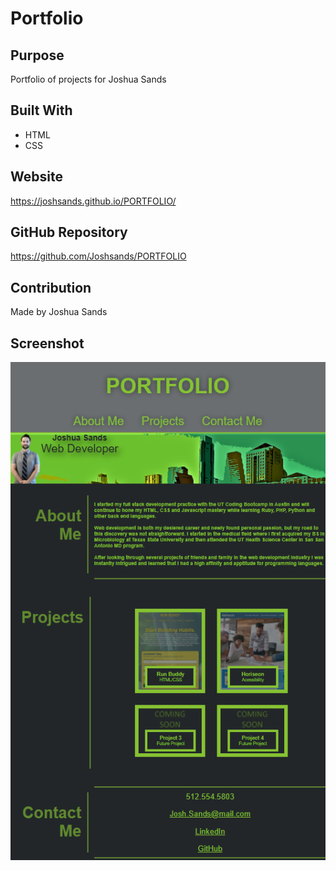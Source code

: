 # Portfolio

## Purpose
Portfolio of projects for Joshua Sands

## Built With
* HTML
* CSS

## Website
https://joshsands.github.io/PORTFOLIO/

## GitHub Repository
https://github.com/Joshsands/PORTFOLIO

## Contribution
Made by Joshua Sands

## Screenshot
<img src="./assets/screenshot.png" />